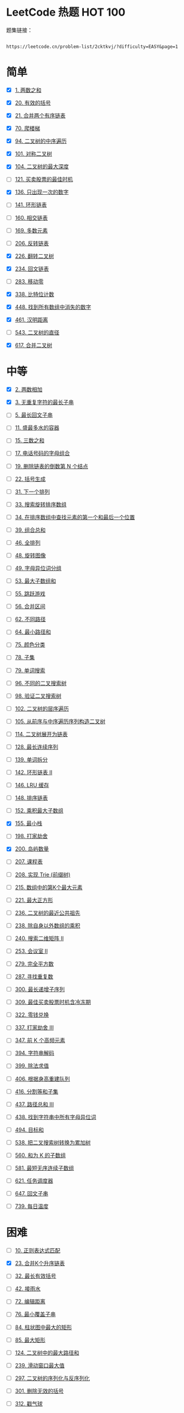 # LeetCode 热题 HOT 100

题集链接：

```

https://leetcode.cn/problem-list/2cktkvj/?difficulty=EASY&page=1

```

# 简单

- [x] [1. 两数之和](./two-sum)

- [x] [20. 有效的括号](./valid-parentheses)

- [x] [21. 合并两个有序链表](./merge-two-sorted-lists)

- [x] [70. 爬楼梯](./climbing-stairs)

- [x] [94. 二叉树的中序遍历](./binary-tree-inorder-traversal)

- [x] [101. 对称二叉树](./symmetric-tree)

- [x] [104. 二叉树的最大深度](./maximum-depth-of-binary-tree)

- [ ] [121. 买卖股票的最佳时机]()

- [x] [136. 只出现一次的数字](./single-number)

- [ ] [141. 环形链表]()

- [ ] [160. 相交链表]()

- [ ] [169. 多数元素]()

- [ ] [206. 反转链表]()

- [x] [226. 翻转二叉树](./invert-binary-tree)

- [x] [234. 回文链表](./palindrome-linked-list)

- [ ] [283. 移动零]()

- [x] [338. 比特位计数](./counting-bits)

- [x] [448. 找到所有数组中消失的数字](./find-all-numbers-disappeared-in-an-array)

- [x] [461. 汉明距离](./hamming-distance)

- [ ] [543. 二叉树的直径]()

- [x] [617. 合并二叉树](./merge-two-binary-trees)

# 中等

- [x] [2. 两数相加](./add-two-numbers)

- [x] [3. 无重复字符的最长子串](./longest-substring-without-repeating-characters)

- [ ] [5. 最长回文子串](https://leetcode.cn/problems/longest-palindromic-substring/?favorite=2cktkvj)

- [ ] [11. 盛最多水的容器](https://leetcode.cn/problems/container-with-most-water/?favorite=2cktkvj)

- [ ] [15. 三数之和](https://leetcode.cn/problems/3sum/?favorite=2cktkvj)

- [ ] [17. 电话号码的字母组合](https://leetcode.cn/problems/letter-combinations-of-a-phone-number/?favorite=2cktkvj)

- [ ] [19. 删除链表的倒数第 N 个结点](https://leetcode.cn/problems/remove-nth-node-from-end-of-list/?favorite=2cktkvj)

- [ ] [22. 括号生成](https://leetcode.cn/problems/generate-parentheses/?favorite=2cktkvj)

- [ ] [31. 下一个排列](https://leetcode.cn/problems/next-permutation/?favorite=2cktkvj)

- [ ] [33. 搜索旋转排序数组](https://leetcode.cn/problems/search-in-rotated-sorted-array/?favorite=2cktkvj)

- [ ] [34. 在排序数组中查找元素的第一个和最后一个位置](https://leetcode.cn/problems/find-first-and-last-position-of-element-in-sorted-array/?favorite=2cktkvj)

- [ ] [39. 组合总和](https://leetcode.cn/problems/combination-sum/?favorite=2cktkvj)

- [ ] [46. 全排列](https://leetcode.cn/problems/permutations/?favorite=2cktkvj)

- [ ] [48. 旋转图像](https://leetcode.cn/problems/rotate-image/?favorite=2cktkvj)

- [ ] [49. 字母异位词分组](https://leetcode.cn/problems/group-anagrams/?favorite=2cktkvj)

- [ ] [53. 最大子数组和](https://leetcode.cn/problems/maximum-subarray/?favorite=2cktkvj)

- [ ] [55. 跳跃游戏](https://leetcode.cn/problems/jump-game/?favorite=2cktkvj)

- [ ] [56. 合并区间](https://leetcode.cn/problems/merge-intervals/?favorite=2cktkvj)

- [ ] [62. 不同路径](https://leetcode.cn/problems/unique-paths/?favorite=2cktkvj)

- [ ] [64. 最小路径和](https://leetcode.cn/problems/minimum-path-sum/?favorite=2cktkvj)

- [ ] [75. 颜色分类](https://leetcode.cn/problems/sort-colors/?favorite=2cktkvj)

- [ ] [78. 子集](https://leetcode.cn/problems/subsets/?favorite=2cktkvj)

- [ ] [79. 单词搜索](https://leetcode.cn/problems/word-search/?favorite=2cktkvj)

- [ ] [96. 不同的二叉搜索树](https://leetcode.cn/problems/unique-binary-search-trees/?favorite=2cktkvj)

- [ ] [98. 验证二叉搜索树](https://leetcode.cn/problems/validate-binary-search-tree/?favorite=2cktkvj)

- [ ] [102. 二叉树的层序遍历](https://leetcode.cn/problems/binary-tree-level-order-traversal/?favorite=2cktkvj)

- [ ] [105. 从前序与中序遍历序列构造二叉树](https://leetcode.cn/problems/construct-binary-tree-from-preorder-and-inorder-traversal/?favorite=2cktkvj)

- [ ] [114. 二叉树展开为链表](https://leetcode.cn/problems/flatten-binary-tree-to-linked-list/?favorite=2cktkvj)

- [ ] [128. 最长连续序列](https://leetcode.cn/problems/longest-consecutive-sequence/?favorite=2cktkvj)

- [ ] [139. 单词拆分](https://leetcode.cn/problems/word-break/?favorite=2cktkvj)

- [ ] [142. 环形链表 II](https://leetcode.cn/problems/linked-list-cycle-ii/?favorite=2cktkvj)

- [ ] [146. LRU 缓存](https://leetcode.cn/problems/lru-cache/?favorite=2cktkvj)

- [ ] [148. 排序链表](https://leetcode.cn/problems/sort-list/?favorite=2cktkvj)

- [ ] [152. 乘积最大子数组](https://leetcode.cn/problems/maximum-product-subarray/?favorite=2cktkvj)

- [x] [155. 最小栈](https://leetcode.cn/problems/min-stack/?favorite=2cktkvj)

- [ ] [198. 打家劫舍](https://leetcode.cn/problems/house-robber/?favorite=2cktkvj)

- [x] [200. 岛屿数量](./number-of-islands)

- [ ] [207. 课程表](https://leetcode.cn/problems/course-schedule/?favorite=2cktkvj)

- [ ] [208. 实现 Trie (前缀树)](https://leetcode.cn/problems/implement-trie-prefix-tree/?favorite=2cktkvj)

- [ ] [215. 数组中的第K个最大元素](https://leetcode.cn/problems/kth-largest-element-in-an-array/?favorite=2cktkvj)

- [ ] [221. 最大正方形](https://leetcode.cn/problems/maximal-square/?favorite=2cktkvj)

- [ ] [236. 二叉树的最近公共祖先](https://leetcode.cn/problems/lowest-common-ancestor-of-a-binary-tree/?favorite=2cktkvj)

- [ ] [238. 除自身以外数组的乘积](https://leetcode.cn/problems/product-of-array-except-self/?favorite=2cktkvj)

- [ ] [240. 搜索二维矩阵 II](https://leetcode.cn/problems/search-a-2d-matrix-ii/?favorite=2cktkvj)

- [ ] [253. 会议室 II](https://leetcode.cn/problems/meeting-rooms-ii/?favorite=2cktkvj)

- [ ] [279. 完全平方数](https://leetcode.cn/problems/perfect-squares/?favorite=2cktkvj)

- [ ] [287. 寻找重复数](https://leetcode.cn/problems/find-the-duplicate-number/?favorite=2cktkvj)

- [ ] [300. 最长递增子序列](https://leetcode.cn/problems/longest-increasing-subsequence/?favorite=2cktkvj)

- [ ] [309. 最佳买卖股票时机含冷冻期](https://leetcode.cn/problems/best-time-to-buy-and-sell-stock-with-cooldown/?favorite=2cktkvj)

- [ ] [322. 零钱兑换](https://leetcode.cn/problems/coin-change/?favorite=2cktkvj)

- [ ] [337. 打家劫舍 III](https://leetcode.cn/problems/house-robber-iii/?favorite=2cktkvj)

- [ ] [347. 前 K 个高频元素](https://leetcode.cn/problems/top-k-frequent-elements/?favorite=2cktkvj)

- [ ] [394. 字符串解码](https://leetcode.cn/problems/decode-string/?favorite=2cktkvj)

- [ ] [399. 除法求值](https://leetcode.cn/problems/evaluate-division/?favorite=2cktkvj)

- [ ] [406. 根据身高重建队列](https://leetcode.cn/problems/queue-reconstruction-by-height/?favorite=2cktkvj)

- [ ] [416. 分割等和子集](https://leetcode.cn/problems/partition-equal-subset-sum/?favorite=2cktkvj)

- [ ] [437. 路径总和 III](https://leetcode.cn/problems/path-sum-iii/?favorite=2cktkvj)

- [ ] [438. 找到字符串中所有字母异位词](https://leetcode.cn/problems/find-all-anagrams-in-a-string/?favorite=2cktkvj)

- [ ] [494. 目标和](https://leetcode.cn/problems/target-sum/?favorite=2cktkvj)

- [ ] [538. 把二叉搜索树转换为累加树](https://leetcode.cn/problems/convert-bst-to-greater-tree/?favorite=2cktkvj)

- [ ] [560. 和为 K 的子数组](https://leetcode.cn/problems/subarray-sum-equals-k/?favorite=2cktkvj)

- [ ] [581. 最短无序连续子数组](https://leetcode.cn/problems/shortest-unsorted-continuous-subarray/?favorite=2cktkvj)

- [ ] [621. 任务调度器](https://leetcode.cn/problems/task-scheduler/?favorite=2cktkvj)

- [ ] [647. 回文子串](https://leetcode.cn/problems/palindromic-substrings/?favorite=2cktkvj)

- [ ] [739. 每日温度](https://leetcode.cn/problems/daily-temperatures/?favorite=2cktkvj)

# 困难

- [ ] [10. 正则表达式匹配](https://leetcode.cn/problems/regular-expression-matching/?favorite=2cktkvj)


- [x] [23. 合并K个升序链表](./merge-k-sorted-lists)


- [ ]  [32. 最长有效括号](https://leetcode.cn/problems/longest-valid-parentheses/?favorite=2cktkvj)


- [ ] [42. 接雨水](https://leetcode.cn/problems/trapping-rain-water/?favorite=2cktkvj)


- [ ] [72. 编辑距离](https://leetcode.cn/problems/edit-distance/?favorite=2cktkvj)


- [ ] [76. 最小覆盖子串](https://leetcode.cn/problems/minimum-window-substring/?favorite=2cktkvj)


- [ ] [84. 柱状图中最大的矩形](https://leetcode.cn/problems/largest-rectangle-in-histogram/?favorite=2cktkvj)


- [ ] [85. 最大矩形](https://leetcode.cn/problems/maximal-rectangle/?favorite=2cktkvj)


- [ ] [124. 二叉树中的最大路径和](https://leetcode.cn/problems/binary-tree-maximum-path-sum/?favorite=2cktkvj)


- [ ] [239. 滑动窗口最大值](https://leetcode.cn/problems/sliding-window-maximum/?favorite=2cktkvj)


- [ ] [297. 二叉树的序列化与反序列化](https://leetcode.cn/problems/serialize-and-deserialize-binary-tree/?favorite=2cktkvj)


- [ ] [301. 删除无效的括号](https://leetcode.cn/problems/remove-invalid-parentheses/?favorite=2cktkvj)


- [ ]   [312. 戳气球](https://leetcode.cn/problems/burst-balloons/?favorite=2cktkvj)



  

